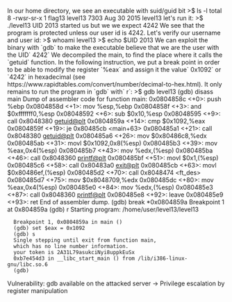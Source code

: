 In our home directory, we see an executable with suid/guid bit
      >$ ls -l
      total 8
      -rwsr-sr-x 1 flag13 level13 7303 Aug 30  2015 level13
let's run it:
      >$ ./level13
      UID 2013 started us but we we expect 4242
We see that the program is protected unless our user id is 4242.
Let's verify our username and user id:
      >$ whoami
      level13
      >$ echo $UID
      2013
We can exploit the binary with `gdb` to make the executable believe that we are the user with the UID` 4242`
We decompiled the main, to find the place where it calls the `getuid` function. In the following instruction, we put a break point in order to be able to modify the register `%eax` and assign it the value` 0x1092` or `4242` in hexadecimal (see https://www.rapidtables.com/convert/number/decimal-to-hex.html). 
It only remains to run the program in `gdb` with` r`:
      >$ gdb level13
      (gdb) disass main
      Dump of assembler code for function main:
         0x0804858c <+0>:	push   %ebp
         0x0804858d <+1>:	mov    %esp,%ebp
         0x0804858f <+3>:	and    $0xfffffff0,%esp
         0x08048592 <+6>:	sub    $0x10,%esp
         0x08048595 <+9>:	call   0x8048380 <getuid@plt>
         0x0804859a <+14>:	cmp    $0x1092,%eax
         0x0804859f <+19>:	je     0x80485cb <main+63>
         0x080485a1 <+21>:	call   0x8048380 <getuid@plt>
         0x080485a6 <+26>:	mov    $0x80486c8,%edx
         0x080485ab <+31>:	movl   $0x1092,0x8(%esp)
         0x080485b3 <+39>:	mov    %eax,0x4(%esp)
         0x080485b7 <+43>:	mov    %edx,(%esp)
         0x080485ba <+46>:	call   0x8048360 <printf@plt>
         0x080485bf <+51>:	movl   $0x1,(%esp)
         0x080485c6 <+58>:	call   0x80483a0 <exit@plt>
         0x080485cb <+63>:	movl   $0x80486ef,(%esp)
         0x080485d2 <+70>:	call   0x8048474 <ft_des>
         0x080485d7 <+75>:	mov    $0x8048709,%edx
         0x080485dc <+80>:	mov    %eax,0x4(%esp)
         0x080485e0 <+84>:	mov    %edx,(%esp)
         0x080485e3 <+87>:	call   0x8048360 <printf@plt>
         0x080485e8 <+92>:	leave
         0x080485e9 <+93>:	ret
      End of assembler dump.
      (gdb) break *0x0804859a
      Breakpoint 1 at 0x804859a
      (gdb) r
      Starting program: /home/user/level13/level13

      Breakpoint 1, 0x0804859a in main ()
      (gdb) set $eax = 0x1092
      (gdb) s
      Single stepping until exit from function main,
      which has no line number information.
      your token is 2A31L79asukciNyi8uppkEuSx
      0xb7e454d3 in __libc_start_main () from /lib/i386-linux-gnu/libc.so.6
      (gdb)

Vulnerability:
gdb available on the attacked server -> Privilege escalation by register manipulation
